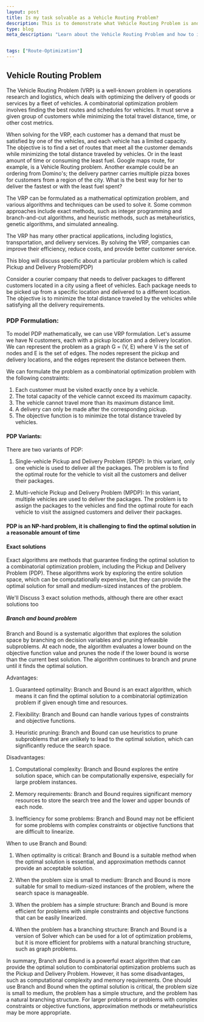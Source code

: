 ```yaml
---
layout: post
title: Is my task solvable as a Vehicle Routing Problem?
description: This is to demonstrate what Vehicle Routing Problem is and identifying in the wild when a problem can be solved assuming it is a vehicle routing problem
type: blog
meta_description: "Learn about the Vehicle Routing Problem and how to identify when a problem can be solved using this optimization technique. This post explores the concept of vehicle routing and provides examples of how to determine whether a problem can be solved using this approach. Read on to discover more about this powerful technique and its applications."


tags: ["Route-Optimization"]
---
```


## Vehicle Routing Problem

The Vehicle Routing Problem (VRP) is a well-known problem in operations research and logistics, which deals with optimizing the delivery of goods or services by a fleet of vehicles. A combinatorial optimization problem involves finding the best routes and schedules for vehicles. It must serve a given group of customers while minimizing the total travel distance, time, or other cost metrics.

When solving for the VRP, each customer has a demand that must be satisfied by one of the vehicles, and each vehicle has a limited capacity. The objective is to find a set of routes that meet all the customer demands while minimizing the total distance traveled by vehicles. Or in the least amount of time or consuming the least fuel. Google maps route, for example, is a Vehicle Routing problem. Another example could be an ordering from Domino's; the delivery partner carries multiple pizza boxes for customers from a region of the city. What is the best way for her to deliver the fastest or with the least fuel spent?

The VRP can be formulated as a mathematical optimization problem, and various algorithms and techniques can be used to solve it. Some common approaches include exact methods, such as integer programming and branch-and-cut algorithms, and heuristic methods, such as metaheuristics, genetic algorithms, and simulated annealing.

The VRP has many other practical applications, including logistics, transportation, and delivery services. By solving the VRP, companies can improve their efficiency, reduce costs, and provide better customer service.

This blog will discuss specific about a particular problem which is called Pickup and Delivery Problem(PDP)

Consider a courier company that needs to deliver packages to different customers located in a city using a fleet of vehicles. Each package needs to be picked up from a specific location and delivered to a different location. The objective is to minimize the total distance traveled by the vehicles while satisfying all the delivery requirements.

### PDP Formulation:
To model PDP mathematically, we can use VRP formulation. Let's assume we have N customers, each with a pickup location and a delivery location. We can represent the problem as a graph G = (V, E) where V is the set of nodes and E is the set of edges. The nodes represent the pickup and delivery locations, and the edges represent the distance between them.

We can formulate the problem as a combinatorial optimization problem with the following constraints:

1. Each customer must be visited exactly once by a vehicle.
2. The total capacity of the vehicle cannot exceed its maximum capacity.
3. The vehicle cannot travel more than its maximum distance limit.
4. A delivery can only be made after the corresponding pickup.
5. The objective function is to minimize the total distance traveled by vehicles.

#### PDP Variants:
There are two variants of PDP:
1. Single-vehicle Pickup and Delivery Problem (SPDP): In this variant, only one vehicle is used to deliver all the packages. The problem is to find the optimal route for the vehicle to visit all the customers and deliver their packages.

2. Multi-vehicle Pickup and Delivery Problem (MPDP): In this variant, multiple vehicles are used to deliver the packages. The problem is to assign the packages to the vehicles and find the optimal route for each vehicle to visit the assigned customers and deliver their packages.

#### PDP is an NP-hard problem, it is challenging to find the optimal solution in a reasonable amount of time

#### Exact solutions
Exact algorithms are methods that guarantee finding the optimal solution to a combinatorial optimization problem, including the Pickup and Delivery Problem (PDP). These algorithms work by exploring the entire solution space, which can be computationally expensive, but they can provide the optimal solution for small and medium-sized instances of the problem.

We'll Discuss 3 exact solution methods, although there are other exact solutions too

##### Branch and bound problem
Branch and Bound is a systematic algorithm that explores the solution space by branching on decision variables and pruning infeasible subproblems. At each node, the algorithm evaluates a lower bound on the objective function value and prunes the node if the lower bound is worse than the current best solution. The algorithm continues to branch and prune until it finds the optimal solution.

Advantages:

1. Guaranteed optimality: Branch and Bound is an exact algorithm, which means it can find the optimal solution to a combinatorial optimization problem if given enough time and resources.

2. Flexibility: Branch and Bound can handle various types of constraints and objective functions.

3. Heuristic pruning: Branch and Bound can use heuristics to prune subproblems that are unlikely to lead to the optimal solution, which can significantly reduce the search space.

Disadvantages:

1. Computational complexity: Branch and Bound explores the entire solution space, which can be computationally expensive, especially for large problem instances.

2. Memory requirements: Branch and Bound requires significant memory resources to store the search tree and the lower and upper bounds of each node.

3. Inefficiency for some problems: Branch and Bound may not be efficient for some problems with complex constraints or objective functions that are difficult to linearize.

When to use Branch and Bound:

1. When optimality is critical: Branch and Bound is a suitable method when the optimal solution is essential, and approximation methods cannot provide an acceptable solution.

2. When the problem size is small to medium: Branch and Bound is more suitable for small to medium-sized instances of the problem, where the search space is manageable.

3. When the problem has a simple structure: Branch and Bound is more efficient for problems with simple constraints and objective functions that can be easily linearized.

4. When the problem has a branching structure: Branch and Bound is a version of Solver which can be used for a lot of optimization problems, but it is more efficient for problems with a natural branching structure, such as graph problems.

In summary, Branch and Bound is a powerful exact algorithm that can provide the optimal solution to combinatorial optimization problems such as the Pickup and Delivery Problem. However, it has some disadvantages, such as computational complexity and memory requirements. One should use Branch and Bound when the optimal solution is critical, the problem size is small to medium, the problem has a simple structure, and the problem has a natural branching structure. For larger problems or problems with complex constraints or objective functions, approximation methods or metaheuristics may be more appropriate.



